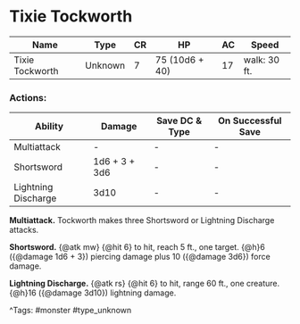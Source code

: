 # Tixie Tockworth

| Name | Type | CR | HP | AC | Speed |
|------|------|----|----|----|-------|
| Tixie Tockworth | Unknown | 7 | 75 (10d6 + 40) | 17 | walk: 30 ft. |

### Actions:

| Ability | Damage | Save DC & Type | On Successful Save |
|---------|--------|----------------|--------------------|
| Multiattack | - | - | - |
| Shortsword | 1d6 + 3 + 3d6 | - | - |
| Lightning Discharge | 3d10 | - | - |


**Multiattack.** Tockworth makes three Shortsword or Lightning Discharge attacks.

**Shortsword.** {@atk mw} {@hit 6} to hit, reach 5 ft., one target. {@h}6 ({@damage 1d6 + 3}) piercing damage plus 10 ({@damage 3d6}) force damage.

**Lightning Discharge.** {@atk rs} {@hit 6} to hit, range 60 ft., one creature. {@h}16 ({@damage 3d10}) lightning damage.

^Tags: #monster #type_unknown